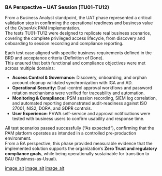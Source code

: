 ### BA Perspective – UAT Session (TU01–TU12)

From a Business Analyst standpoint, the UAT phase represented a critical validation step in confirming the operational readiness and business value of the CyberArk PAM implementation.  
The tests TU01–TU12 were designed to replicate real business scenarios, covering the complete privileged access lifecycle, from discovery and onboarding to session recording and compliance reporting.

Each test case aligned with specific business requirements defined in the BRD and acceptance criteria (Definition of Done).  
This ensured that both functional and compliance objectives were met across multiple domains:

- **Access Control & Governance:** Discovery, onboarding, and orphan account cleanup validated synchronization with IGA and AD.  
- **Operational Security:** Dual-control approval workflows and password rotation mechanisms were verified for traceability and automation.  
- **Monitoring & Compliance:** PSM session recording, SIEM log correlation, and automated reporting demonstrated audit-readiness against ISO 27001, NIS2, DORA, and GDPR controls.  
- **User Experience:** PVWA self-service and approval notifications were tested with business users to confirm usability and response time.

All test scenarios passed successfully (“As expected”), confirming that the PAM platform operates as intended in a controlled pre-production environment.  
From a BA perspective, this phase provided measurable evidence that the implemented solution supports the organization’s **Zero Trust and regulatory compliance goals**, while being operationally sustainable for transition to BAU (Business-as-Usual).

[image_alt]()
[image_alt]()
[image_alt]()
